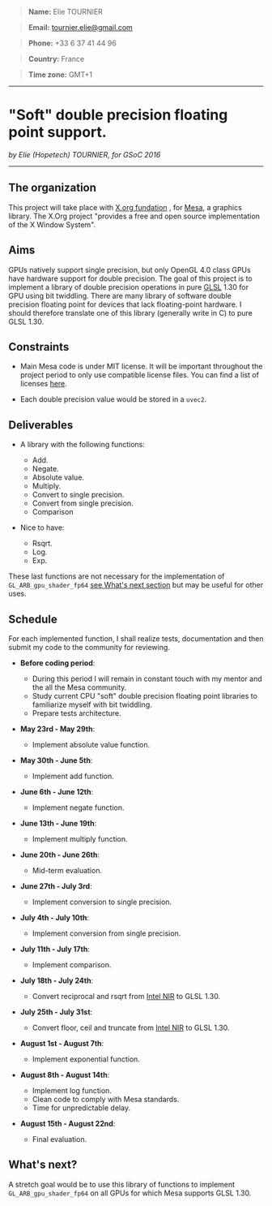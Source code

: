 >**Name:** Elie TOURNIER

>**Email:** tournier.elie@gmail.com

>**Phone:** +33 6 37 41 44 96

>**Country:** France

>**Time zone:** GMT+1

---
# "Soft" double precision floating point support.

_by Elie (Hopetech) TOURNIER, for GSoC 2016_

---

## The organization

This project will take place with [X.org fundation](http://www.x.org/wiki/) , for [Mesa](http://www.mesa3d.org/), a graphics library.
The X.Org project "provides a free and open source implementation of the X Window System".

## Aims

GPUs natively support single precision, but only OpenGL 4.0 class GPUs have hardware support for double precision.
The goal of this project is to implement a library of double precision operations in pure [GLSL](https://www.opengl.org/documentation/glsl/) 1.30 for GPU using bit twiddling.
There are many library of software double precision floating point for devices that lack floating-point hardware.
I should therefore translate one of this library (generally write in C) to pure GLSL 1.30.

## Constraints

 - Main Mesa code is under MIT license. It will be important throughout the project period to only use compatible license files.
 You can find a list of licenses [here](https://spdx.org/licenses/).

 - Each double precision value would be stored in a `uvec2`.


## Deliverables

 - A library with the following functions:
    - Add.    
    - Negate.
    - Absolute value.
    - Multiply.
    - Convert to single precision.
    - Convert from single precision.
    - Comparison

- Nice to have:
    - Rsqrt.
    - Log.
    - Exp.

These last functions are not necessary for the implementation of `GL_ARB_gpu_shader_fp64` [see What's next section](#whats-next) but may be useful for other uses.


## Schedule

For each implemented function, I shall realize tests, documentation and then submit my code to the community for reviewing.


- **Before coding period**:
    - During this period I will remain in constant touch with my mentor and the all the Mesa community.
    - Study current CPU "soft" double precision floating point libraries to familiarize myself with bit twiddling.
    - Prepare tests architecture.


- **May 23rd - May 29th**:
    - Implement absolute value function.


- **May 30th - June 5th**:
    - Implement add function.


- **June 6th - June 12th**:
    - Implement negate function.


- **June 13th - June 19th**:
    - Implement multiply function.


- **June 20th - June 26th**:
    - Mid-term evaluation.


- **June 27th - July 3rd**:
    - Implement conversion to single precision.


- **July 4th - July 10th**:
    - Implement conversion from single precision.


- **July 11th - July 17th**:
    - Implement comparison.


- **July 18th - July 24th**:      
    - Convert reciprocal and rsqrt from [Intel NIR](https://github.com/Igalia/mesa/blob/i965-fp64/src/compiler/nir/nir_lower_double_ops.c) to GLSL 1.30.


- **July 25th - July 31st**:
    - Convert floor, ceil and truncate from [Intel NIR](https://github.com/Igalia/mesa/blob/i965-fp64/src/compiler/nir/nir_lower_double_ops.c) to GLSL 1.30. 


- **August 1st - August 7th**:  
    - Implement exponential function.


- **August 8th - August 14th**:
    - Implement log function.
    - Clean code to comply with Mesa standards.
    - Time for unpredictable delay.


- **August 15th - August 22nd**:
    - Final evaluation.

## What's next?

 A stretch goal would be to use this library of functions to implement `GL_ARB_gpu_shader_fp64` on all GPUs for which Mesa supports GLSL 1.30.
